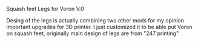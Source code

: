 Squash feet Legs for Voron V.0

Desing of the legs is actually combining two other mods for my opinion important upgrades for 3D printer. I just customized it to be able put Voron on squash feet, originally main design of legs are from "247 printing"
